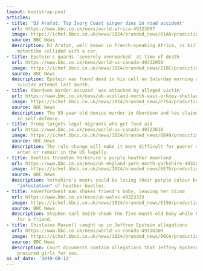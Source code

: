 ```yaml
---
layout: bootstrap-post
articles:
- title: 'DJ Arafat: Top Ivory Coast singer dies in road accident'
  url: https://www.bbc.co.uk/news/world-africa-49323907
  image: https://ichef.bbci.co.uk/news/1024/branded_news/61A6/production/_108289942_gettyimages-856610470-1.jpg
  source: BBC News
  description: DJ Arafat, well known in French-speaking Africa, is killed after his
    motorbike collided with a car.
- title: Epstein's guards 'severely overworked' at time of death
  url: https://www.bbc.co.uk/news/world-us-canada-49322050
  image: https://ichef.bbci.co.uk/news/1024/branded_news/218C/production/_108288580__108269765_hi055775058-1.jpg
  source: BBC News
  description: Epstein was found dead in his cell on Saturday morning after an apparent
    suicide attempt last month.
- title: Aberdeen murder accused 'was attacked by alleged victim'
  url: https://www.bbc.co.uk/news/uk-scotland-north-east-orkney-shetland-49320326
  image: https://ichef.bbci.co.uk/news/1024/branded_news/F754/production/_104961336_dc.jpg
  source: BBC News
  description: The 59-year-old denies murder in Aberdeen and has claimed he acted
    in self-defence.
- title: Trump targets legal migrants who get food aid
  url: https://www.bbc.co.uk/news/world-us-canada-49323610
  image: https://ichef.bbci.co.uk/news/1024/branded_news/0B48/production/_108288820_foodstamps.jpg
  source: BBC News
  description: The rule change will make it more difficult for poorer migrants to
    enter or remain in the US legally.
- title: Beetles threaten Yorkshire's purple heather moorland
  url: https://www.bbc.co.uk/news/uk-england-york-north-yorkshire-49320090
  image: https://ichef.bbci.co.uk/news/1024/branded_news/6E76/production/_108287282_023338359.jpg
  source: BBC News
  description: Yorkshire's moors could be losing their purple colour because of an
    "infestation" of heather beetles.
- title: Haverfordwest man shakes friend's baby, leaving her blind
  url: https://www.bbc.co.uk/news/uk-wales-49323333
  image: https://ichef.bbci.co.uk/news/1024/branded_news/E158/production/_108288675_stephencarlsmith.jpg
  source: BBC News
  description: Stephen Carl Smith shook the five-month-old baby while he was babysitting
    for a friend.
- title: Ghislaine Maxwell caught up in Jeffrey Epstein allegations
  url: https://www.bbc.co.uk/news/world-us-canada-49318300
  image: https://ichef.bbci.co.uk/news/1024/branded_news/06CA/production/_108283710_055796018-1.jpg
  source: BBC News
  description: Court documents contain allegations that Jeffrey Epstein's ex-girlfriend
    procured girls for sex.
as_of_date: '2019-08-12'
---
```


